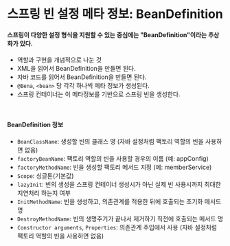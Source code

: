 # 스프링 빈 설정 메타 정보: BeanDefinition

#### 스프링이 다양한 설정 형식을 지원할 수 있는 중심에는 "BeanDefinition"이라는 추상화가 있다.
- 역할과 구현을 개념적으로 나눈 것
- XML을 읽어서 BeanDefinition을 만들면 된다.
- 자바 코드를 읽어서 BeanDefinition을 만들면 된다.
- `@Bena`, `<bean>` 당 각각 하나씩 메타 정보가 생성된다.
- 스프링 컨테이너는 이 메타정보를 기반으로 스프링 빈을 생성한다.
<br>

#### BeanDefinition 정보
- `BeanClassName`: 생성할 빈의 클래스 명 (자바 설정처럼 팩토리 역할의 빈을 사용하면 없음)
- `factoryBeanName`: 팩토리 역할의 빈을 사용할 경우의 이름 (예: appConfig)
- `factoryMethodName`: 빈을 생성할 팩토리 메서드 지정 (예: memberService)
- `Scope`: 싱글톤(기본값)
- `lazyInit`: 빈의 생성을 스프링 컨테이너 생성시가 아닌 실제 빈 사용시까지 최대한 지연처리 하는지 여부
- `InitMethodName`: 빈을 생성하고, 의존관계를 적용한 뒤에 호출되는 초기화 메서드 명
- `DestroyMethodName`: 빈의 생명주기가 끝나서 제거하기 직전에 호출되는 메서드 명
- `Constructor arguments`, `Properties`: 의존관계 주입에서 사용 (자바 설정처럼 팩토리 역할의 빈을 사용하면 없음)
